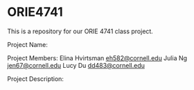 # ORIE4741

This is a repository for our ORIE 4741 class project.

Project Name: 

Project Members: 
Elina Hvirtsman <eh582@cornell.edu>
Julia Ng <jen67@cornell.edu>
Lucy Du <dd483@cornell.edu>

Project Description:
